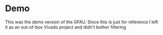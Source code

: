 # Demo
This was the demo version of the GFAU. 
Since this is just for reference I left it as an out-of-box Vivado project and didn't bother filtering

